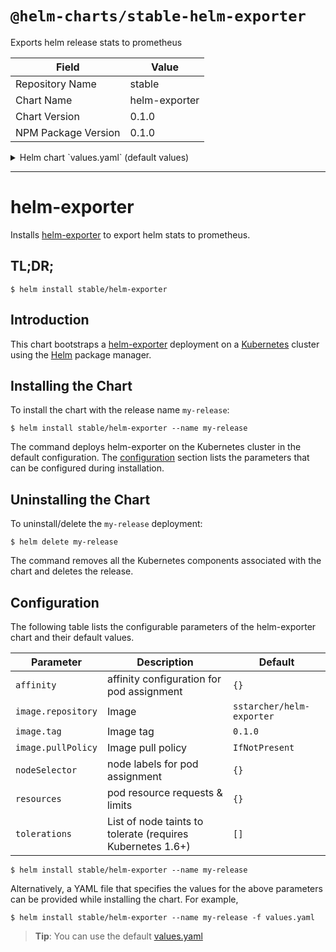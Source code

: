 # `@helm-charts/stable-helm-exporter`

Exports helm release stats to prometheus

| Field               | Value         |
| ------------------- | ------------- |
| Repository Name     | stable        |
| Chart Name          | helm-exporter |
| Chart Version       | 0.1.0         |
| NPM Package Version | 0.1.0         |

<details>

<summary>Helm chart `values.yaml` (default values)</summary>

```yaml
replicaCount: 1

image:
  repository: sstarcher/helm-exporter
  tag: 0.1.0
  pullPolicy: Always

nameOverride: ''
fullnameOverride: ''

resources: {}

nodeSelector: {}

tolerations: []

affinity: {}

rbac:
  # Specifies whether RBAC resources should be created
  create: true

serviceAccount:
  # Specifies whether a ServiceAccount should be created
  create: true
  # The name of the ServiceAccount to use.
  # If not set and create is true, a name is generated using the fullname template
  name:
```

</details>

---

# helm-exporter

Installs [helm-exporter](https://github.com/sstarcher/helm-exporter) to export helm stats to prometheus.

## TL;DR;

```console
$ helm install stable/helm-exporter
```

## Introduction

This chart bootstraps a [helm-exporter](https://github.com/sstarcher/helm-exporter) deployment on a [Kubernetes](http://kubernetes.io) cluster using the [Helm](https://helm.sh) package manager.

## Installing the Chart

To install the chart with the release name `my-release`:

```console
$ helm install stable/helm-exporter --name my-release
```

The command deploys helm-exporter on the Kubernetes cluster in the default configuration. The [configuration](#configuration) section lists the parameters that can be configured during installation.

## Uninstalling the Chart

To uninstall/delete the `my-release` deployment:

```console
$ helm delete my-release
```

The command removes all the Kubernetes components associated with the chart and deletes the release.

## Configuration

The following table lists the configurable parameters of the helm-exporter chart and their default values.

| Parameter          | Description                                                | Default                   |
| ------------------ | ---------------------------------------------------------- | ------------------------- |
| `affinity`         | affinity configuration for pod assignment                  | `{}`                      |
| `image.repository` | Image                                                      | `sstarcher/helm-exporter` |
| `image.tag`        | Image tag                                                  | `0.1.0`                   |
| `image.pullPolicy` | Image pull policy                                          | `IfNotPresent`            |
| `nodeSelector`     | node labels for pod assignment                             | `{}`                      |
| `resources`        | pod resource requests & limits                             | `{}`                      |
| `tolerations`      | List of node taints to tolerate (requires Kubernetes 1.6+) | `[]`                      |

```console
$ helm install stable/helm-exporter --name my-release
```

Alternatively, a YAML file that specifies the values for the above parameters can be provided while installing the chart. For example,

```console
$ helm install stable/helm-exporter --name my-release -f values.yaml
```

> **Tip**: You can use the default [values.yaml](values.yaml)
